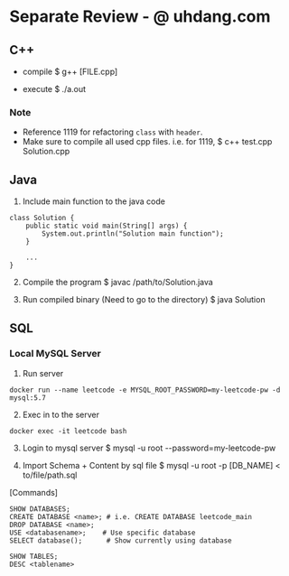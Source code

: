 # Separate Review - @ uhdang.com

## C++

* compile
$ g++ [FILE.cpp]
  
* execute
$ ./a.out
  
### Note
- Reference 1119 for refactoring `class` with `header`.
- Make sure to compile all used cpp files. i.e. for 1119, 
  $ c++ test.cpp Solution.cpp


## Java

1. Include main function to the java code
```
class Solution {
    public static void main(String[] args) {
        System.out.println("Solution main function");
    }
    
    ...
}
```

2. Compile the program
$ javac /path/to/Solution.java
   
3. Run compiled binary (Need to go to the directory)
$ java Solution




## SQL

### Local MySQL Server
1. Run server
```
docker run --name leetcode -e MYSQL_ROOT_PASSWORD=my-leetcode-pw -d mysql:5.7
```

2. Exec in to the server
```
docker exec -it leetcode bash
```

3. Login to mysql server
$ mysql -u root --password=my-leetcode-pw


4. Import Schema + Content by sql file
$ mysql -u root -p [DB_NAME] < to/file/path.sql


[Commands]
```
SHOW DATABASES;
CREATE DATABASE <name>; # i.e. CREATE DATABASE leetcode_main
DROP DATABASE <name>;
USE <databasename>;    # Use specific database
SELECT database();      # Show currently using database

SHOW TABLES;
DESC <tablename>
```